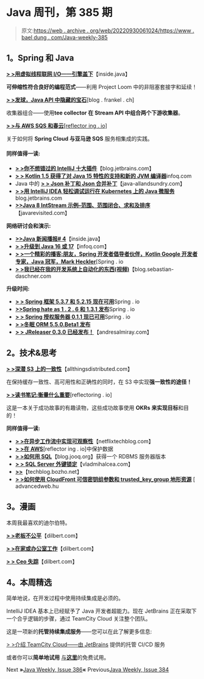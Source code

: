 # Java 周刊，第 385 期

> 原文:[https://web . archive . org/web/20220930061024/https://www . bael dung . com/Java-weekly-385](https://web.archive.org/web/20220930061024/https://www.baeldung.com/java-weekly-385)

## **1。Spring 和 Java**

[**> >用虚拟线程联网 I/O——引擎盖下**](https://web.archive.org/web/20220628161748/https://inside.java/2021/05/10/networking-io-with-virtual-threads/)【inside.java】

**可伸缩性符合良好的编程范式**——利用 Project Loom 中的非阻塞套接字和延续！

[**> >发球，Java API 中隐藏的宝石**](https://web.archive.org/web/20220628161748/https://blog.frankel.ch/teeing-java-api/)[blog . frankel . ch]

收集器组合——使用**tee collector 在 Stream API 中组合两个下游收集器**。

[**> >与 AWS SQS 和春云**[reflector ing . io]](https://web.archive.org/web/20220628161748/https://reflectoring.io/spring-cloud-aws-sqs/)

关于如何将 **Spring Cloud 与亚马逊 SQS** 服务相集成的实践。

#### **同样值得一读:**

*   [**> >你不想错过的 IntelliJ 十大插件**](https://web.archive.org/web/20220628161748/https://blog.jetbrains.com/idea/2021/05/top-10-plugins-for-intellij-idea/)【blog.jetbrains.com】
*   [**> > Kotlin 1.5 获得了对 Java 15 特性的支持和新的 JVM 编译器**](https://web.archive.org/web/20220628161748/https://www.infoq.com/news/2021/05/kotlin-1-5-released/)infoq.com
*   Java 中的 [**> > Json 补丁和 Json 合并补丁**](https://web.archive.org/web/20220628161748/http://www.java-allandsundry.com/2021/05/json-patch-and-json-merge-patch-in-java.html)【java-allandsundry.com】
*   [**> >用 IntelliJ IDEA 轻松调试运行在 Kubernetes 上的 Java 微服务**](https://web.archive.org/web/20220628161748/https://blog.jetbrains.com/idea/2021/05/easily-debug-java-microservices-running-on-kubernetes-with-intellij-idea/)blog.jetbrains.com
*   [**>>Java 8 IntStream 示例–范围、范围闭合、求和及排序**](https://web.archive.org/web/20220628161748/https://javarevisited.blogspot.com/2021/05/java-8-intstream-examples-range-sum-rangeclosed-max.html)【javarevisited.com】

**网络研讨会和演示:**

*   [**>>Java 新闻播报# 4**](https://web.archive.org/web/20220628161748/https://inside.java/2021/05/11/insidejava-newscast-004/)【inside.java】
*   [**> >升级到 Java 16 或 17**](https://web.archive.org/web/20220628161748/https://www.infoq.com/presentations/upgrade-java16-java17/)【infoq.com】
*   [**> >一个精彩的播客:朋友，Spring 开发者倡导者伙伴，Kotlin Google 开发者专家，Java 冠军，Mark Heckler**](https://web.archive.org/web/20220628161748/https://spring.io/blog/2021/05/06/a-bootiful-podcast-friend-fellow-spring-developer-advocate-kotlin-google-developer-expert-and-java-champion-mark-heckler)[Spring . io
*   [**> >我已经在我的开发系统上自动化的东西(视频)**](https://web.archive.org/web/20220628161748/https://blog.sebastian-daschner.com/entries/automation-examples-dev-system)【blog.sebastian-daschner.com

**升级时间:**

*   [**> > Spring 框架 5.3.7 和 5.2.15 现在可用**](https://web.archive.org/web/20220628161748/https://spring.io/blog/2021/05/11/spring-framework-5-3-7-and-5-2-15-available-now)Spring . io
*   [**>>Spring hate as 1 . 2 . 6 和 1.3.1 发布**](https://web.archive.org/web/20220628161748/https://spring.io/blog/2021/05/12/spring-hateoas-1-2-6-and-1-3-1-released)Spring . io
*   [**> > Spring 授权服务器 0.1.1 现已可用**](https://web.archive.org/web/20220628161748/https://spring.io/blog/2021/05/10/spring-authorization-server-0-1-1-available-now)Spring . io
*   [**> >冬眠 ORM 5.5.0.Beta1 发布**](https://web.archive.org/web/20220628161748/https://in.relation.to/2021/05/12/hibernate-orm-550-beta1-release/)
*   [**> > JReleaser 0.3.0 已经发布！**](https://web.archive.org/web/20220628161748/https://andresalmiray.com/jreleaser-0-3-0-has-been-released/)【andresalmiray.com】

## **2。技术&思考**

[**> >深潜 S3 上的一致性**](https://web.archive.org/web/20220628161748/https://www.allthingsdistributed.com/2021/04/s3-strong-consistency.html)【allthingsdistributed.com】

在保持缓存一致性、高可用性和正确性的同时，在 S3 中实现**强一致性的途径！**

[**> >读书笔记:衡量什么重要**](https://web.archive.org/web/20220628161748/https://reflectoring.io/book-review-measure-what-matters/)[reflectoring . io]

这是一本关于成功故事的有趣读物，这些成功故事使用 **OKRs 来实现目标**和目的！

**同样值得一读:**

*   [**> >在异步工作流中实现可观察性**](https://web.archive.org/web/20220628161748/https://netflixtechblog.medium.com/achieving-observability-in-async-workflows-cd89b923c784)【netflixtechblog.com】
*   [**> >在 AWS**](https://web.archive.org/web/20220628161748/https://reflectoring.io/securing-data-on-aws/)[reflector ing . io]中保护数据
*   [**> >如何用 SQL**](https://web.archive.org/web/20220628161748/https://blog.jooq.org/2021/05/12/how-to-get-an-rdbms-server-version-with-sql/)【blog.jooq.org】获得一个 RDBMS 服务器版本
*   [**> > SQL Server 外键锁定**](https://web.archive.org/web/20220628161748/https://vladmihalcea.com/sql-server-foreign-key-locking/)【vladmihalcea.com】
*   [**>>**](https://web.archive.org/web/20220628161748/https://techblog.bozho.net/the-syslog-hell/)【techblog.bozho.net】
*   [**> >如何使用 CloudFront 可信密钥组参数和 trusted_key_group 地形资源**](https://web.archive.org/web/20220628161748/https://advancedweb.hu/how-to-use-cloudfront-trusted-key-groups-parameter-and-the-trusted-key-group-terraform-resource/) [ advancedweb.hu

## **3。漫画**

本周我最喜欢的迪尔伯特。

[**> >老板不公平**](https://web.archive.org/web/20220628161748/https://dilbert.com/strip/2021-05-09)【dilbert.com】

[**> >在家或办公室工作**](https://web.archive.org/web/20220628161748/https://dilbert.com/strip/2021-05-08)【dilbert.com】

[**> > Ceo 失踪**](https://web.archive.org/web/20220628161748/https://dilbert.com/strip/2021-05-07)【dilbert.com】

## **4。本周精选**

简单地说，在开发过程中使用持续集成是必须的。

IntelliJ IDEA 基本上已经赋予了 Java 开发者超能力。现在 JetBrains 正在采取下一个合乎逻辑的步骤，通过 TeamCity Cloud 关注整个团队。

这是一项新的**托管持续集成服务**——您可以在此了解更多信息:

[> >介绍 TeamCity Cloud——由 JetBrains](/web/20220628161748/https://www.baeldung.com/jetbrains-teamcity-cloud) 提供的托管 CI/CD 服务

或者你可以**简单地试用** [与**这里**](/web/20220628161748/https://www.baeldung.com/jetbrains-teamcity-cloud-signup)的免费试用。

Next **»**[Java Weekly, Issue 386](/web/20220628161748/https://www.baeldung.com/java-weekly-386)**«** Previous[Java Weekly, Issue 384](/web/20220628161748/https://www.baeldung.com/java-weekly-384)
